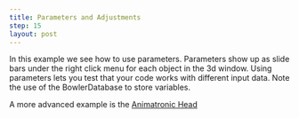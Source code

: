 ```yaml
---
title: Parameters and Adjustments
step: 15
layout: post
---
```


In this example we see how to use parameters. Parameters show up as slide bars under the right click menu for each object in the 3d window. 
Using parameters lets you test that your code works with different input data. Note the use of the BowlerDatabase to store variables. 

A more advanced example is the <a href="https://gist.github.com/madhephaestus/e67b5f75f23c134af5d5054106e3ec40">Animatronic Head</a>

<script src="https://gist.github.com/madhephaestus/ca2cfbba52c848da45e7.js"></script>

